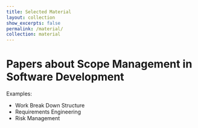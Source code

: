 ```yaml
---
title: Selected Material
layout: collection
show_excerpts: false
permalink: /material/
collection: material
---
```


# Papers about Scope Management in Software Development

Examples:
* Work Break Down Structure
* Requirements Engineering
* Risk Management